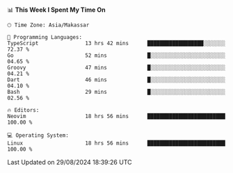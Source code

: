 <!--START_SECTION:waka-->
📊 **This Week I Spent My Time On** 

```text
🕑︎ Time Zone: Asia/Makassar

💬 Programming Languages: 
TypeScript               13 hrs 42 mins      ██████████████████░░░░░░░   72.37 % 
Go                       52 mins             █░░░░░░░░░░░░░░░░░░░░░░░░   04.65 % 
Groovy                   47 mins             █░░░░░░░░░░░░░░░░░░░░░░░░   04.21 % 
Dart                     46 mins             █░░░░░░░░░░░░░░░░░░░░░░░░   04.10 % 
Bash                     29 mins             █░░░░░░░░░░░░░░░░░░░░░░░░   02.56 % 

🔥 Editors: 
Neovim                   18 hrs 56 mins      █████████████████████████   100.00 % 

💻 Operating System: 
Linux                    18 hrs 56 mins      █████████████████████████   100.00 % 
```


 Last Updated on 29/08/2024 18:39:26 UTC
<!--END_SECTION:waka-->
